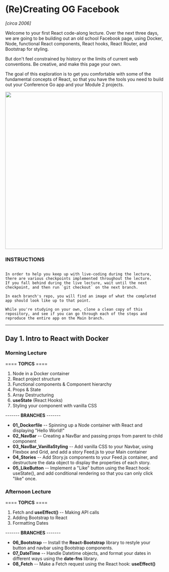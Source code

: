 # (Re)Creating OG Facebook 
*[circa 2006]*

Welcome to your first React code-along lecture. Over the next three days, we are going to be building out an old school Facebook page, using Docker, Node, functional React components, React hooks, React Router, and Bootstrap for styling.

But don't feel constrained by history or the limits of current web conventions. Be creative, and make this page your own.

The goal of this exploration is to get you comfortable with some of the fundamental concepts of React, so that you have the tools you need to build out your Conference Go app and your Module 2 projects.

<img src="https://iili.io/HKisQou.png" width="500">


### INSTRUCTIONS
```

In order to help you keep up with live-coding during the lecture, 
there are various checkpoints implemented throughout the lecture. 
If you fall behind during the live lecture, wait until the next 
checkpoint, and then run `git checkout` on the next branch. 

In each branch's repo, you will find an image of what the completed 
app should look like up to that point.

While you're studying on your own, clone a clean copy of this 
repository, and see if you can go through each of the steps and 
reproduce the entire app on the Main branch.
```
------------------------------------

## Day 1.  Intro to React with Docker

### Morning Lecture

==== **TOPICS** ====
1. Node in a Docker container
2. React project structure
3. Functional components & Component hierarchy
4. Props & State
5. Array Destructuring 
6. **useState** (React Hooks)
7. Styling your component with vanilla CSS

------- **BRANCHES** -------
* **01_Dockerfile** -- Spinning up a Node container with React and displaying "Hello World!"
* **02_NavBar** -- Creating a NavBar and passing props from parent to child component
* **03_NavBar_VanillaStyling** -- Add vanilla CSS to your Navbar, using Flexbox and Grid, and add a story Feed.js to your Main container
* **04_Stories** -- Add Story.js components to your Feed.js container, and destructure the data object to display the properties of each story.
* **05_LikeButton** -- Implement a "Like" button using the React hook: useState(), and add conditional rendering so that you can only click "like" once.


### Afternoon Lecture
==== **TOPICS** ====
1. Fetch and **useEffect()** -- Making API calls
2. Adding Bootstrap to React
3. Formatting Dates

------- **BRANCHES** -------
* **06_Bootstrap** -- Install the **React-Bootstrap** library to restyle your button and navbar using Bootstrap components.
* **07_DateTime** -- Handle Datetime objects, and format your dates in different ways using the **date-fns** library.
* **08_Fetch** -- Make a Fetch request using the React hook: **useEffect()**